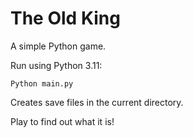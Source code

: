 # The Old King

A simple Python game.

Run using Python 3.11:
```
Python main.py
```

Creates save files in the current directory.

Play to find out what it is!
